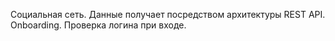 Социальная сеть. Данные получает посредством архитектуры REST API. Onboarding. Проверка логина при входе.
